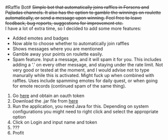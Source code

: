 #Raffle Bot#
~~Simple bot that automatically joins raffles in Forsens and Pajladas channels. It also has the option to gamble the winnings on roulette automatically, or send a message upon winning. Feel free to leave feedback, bug reports, suggestions for improvement etc.~~  
I have a lot of extra time, so I decided to add some more features:  

* Added emotes and badges
* Now able to choose whether to automatically join raffles
* Shows messages where you are mentioned
* Gamble away your points on roulette easily.
* Spam feature. Input a message, and it will spam it for you. This includes adding a '.' on every other message, and staying under the rate limit. Not very good or tested at the moment, and I would advise not to type manurally while this is activated. Might fuck up when combined with raffles. Uses include spamming emotes for daily quest, or when going for emote records (continued spam of the same thing).

1. Go [here](https://twitchapps.com/tmi/) and obtain an oauth token
2. Download the .jar file from [here](https://github.com/SebMik/RaffleBot/releases/tag/v0.8.7)
3. Run the application, you need Java for this. Depending on system configurations you might need to right click and select the appropriate option
4. Click on Login and input name and token
5. ???
6. Profit
